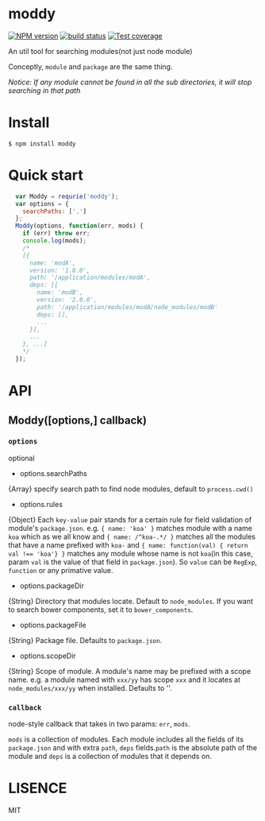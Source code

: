 # moddy

[![NPM version][npm-image]][npm-url]
[![build status][travis-image]][travis-url]
[![Test coverage][coveralls-image]][coveralls-url]

An util tool for searching modules(not just node module)

Conceptly, `module` and `package` are the same thing.

*Notice: If any module cannot be found in all the sub directories, it will stop searching in that path*

# Install
`$ npm install moddy`

# Quick start

```javascript
  var Moddy = requrie('moddy');
  var options = {
    searchPaths: ['.']
  };
  Moddy(options, function(err, mods) {
    if (err) throw err;
    console.log(mods);
    /*
    [{
      name: 'modA',
      version: '1.0.0',
      path: '/application/modules/modA',
      deps: [{
        name: 'modB',
        version: '2.0.0',
        path: '/application/modules/modA/node_modules/modB'
        deps: [],
        ...
      }],
      ...
    }, ...]
    */
  });
```

# API

## Moddy([options,] callback)

### `options`

optional

- options.searchPaths

{Array} specify search path to find node modules, default to
`process.cwd()`

- options.rules

{Object} Each `key-value` pair stands for a certain rule for field validation of module's `package.json`. e.g. `{ name: 'koa' }` matches module with a name `koa` which as we all know and `{ name: /^koa-.*/ }` matches all the modules that have a name prefixed with `koa-` and `{ name: function(val) { return val !== 'koa'} }` matches any module whose name is not `koa`(in this case, param `val` is the value of that field in `package.json`). So `value` can be `RegExp`, `function` or any primative value.

- options.packageDir

{String} Directory that modules locate. Default to
`node_modules`. If you want to search bower components, set it to
`bower_components`.

- options.packageFile

{String} Package file. Defaults to `package.json`.

- options.scopeDir

{String} Scope of module. A module's name may be prefixed with a scope name. e.g. a module named with `xxx/yy` has scope `xxx` and it locates at `node_modules/xxx/yy` when installed. Defaults to ''.

### `callback`

node-style callback that takes in two params: `err`, `mods`.

`mods` is a collection of modules. Each module includes all the fields of its `package.json` and with extra `path`, `deps` fields.`path` is the absolute path of the module and `deps` is a collection of modules that it depends on.

# LISENCE

MIT

[npm-image]: https://img.shields.io/npm/v/moddy.svg?style=flat-square
[npm-url]: https://npmjs.org/package/moddy
[travis-image]: https://img.shields.io/travis/luckydrq/moddy/master.svg?style=flat-square
[travis-url]: https://travis-ci.org/luckydrq/moddy
[coveralls-image]: https://img.shields.io/coveralls/luckydrq/moddy/master.svg?style=flat-square
[coveralls-url]: https://coveralls.io/r/luckydrq/moddy?branch=master
